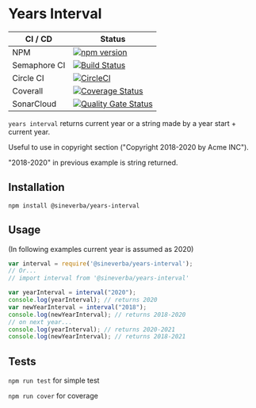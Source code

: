 Years Interval
==============

| CI / CD | Status |
| ------- | ------ |
| NPM | [![npm version](https://badge.fury.io/js/%40sineverba%2Fyears-interval.svg)](https://badge.fury.io/js/%40sineverba%2Fyears-interval)
| Semaphore CI | [![Build Status](https://sineverba.semaphoreci.com/badges/npm-pkg-year-interval/branches/master.svg)](https://sineverba.semaphoreci.com/projects/npm-pkg-year-interval) |
| Circle CI | [![CircleCI](https://circleci.com/gh/sineverba/npm-pkg-year-interval.svg?style=svg)](https://circleci.com/gh/sineverba/npm-pkg-year-interval) |
| Coverall | [![Coverage Status](https://coveralls.io/repos/github/sineverba/npm-pkg-year-interval/badge.svg?branch=master)](https://coveralls.io/github/sineverba/npm-pkg-year-interval?branch=master) |
| SonarCloud | [![Quality Gate Status](https://sonarcloud.io/api/project_badges/measure?project=npm-pkg-years-interval&metric=alert_status)](https://sonarcloud.io/dashboard?id=npm-pkg-years-interval) |

`years interval` returns current year or a string made by a year start + current year.

Useful to use in copyright section ("Copyright 2018-2020 by Acme INC").

"2018-2020" in previous example is string returned.

## Installation
`npm install @sineverba/years-interval`

## Usage

(In following examples current year is assumed as 2020)

```js
var interval = require('@sineverba/years-interval');
// Or...
// import interval from '@sineverba/years-interval'

var yearInterval = interval("2020");
console.log(yearInterval); // returns 2020
var newYearInterval = interval("2018");
console.log(newYearInterval); // returns 2018-2020
// on next year...
console.log(yearInterval); // returns 2020-2021
console.log(newYearInterval); // returns 2018-2021
```

## Tests

`npm run test` for simple test

`npm run cover` for coverage

